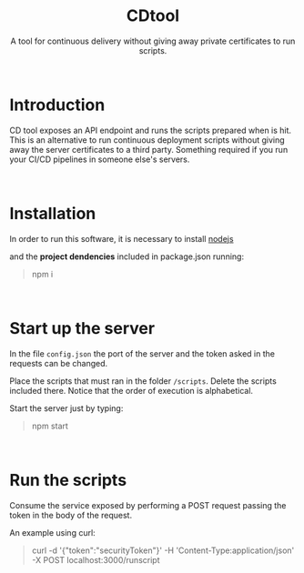 <h1 align="center">
  CDtool
</h1>
<p align="center">A tool for continuous delivery without giving away private certificates to run scripts.</p>

<br/>


# Introduction

CD tool exposes an API endpoint and runs the scripts prepared when is hit. This is an alternative to run continuous deployment scripts without giving away the server certificates to a third party. Something required if you run your CI/CD pipelines in someone else's servers.

<br/>

# Installation

In order to run this software, it is necessary to install [nodejs](https://nodejs.org/en/download/)

and the <b>project dendencies</b> included in package.json running:
>npm i
<br/>

# Start up the server

In the file `config.json` the port of the server and the token asked in the requests can be changed. 

Place the scripts that must ran in the folder `/scripts`. Delete the scripts included there. Notice that the order of execution is alphabetical.

Start the server just by typing:
>npm start
<br/>

# Run the scripts
Consume the service exposed by performing a POST request passing the token in the body of the request. 

An example using curl:
>curl -d '{"token":"securityToken"}' -H 'Content-Type:application/json' -X POST localhost:3000/runscript
